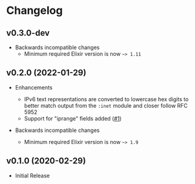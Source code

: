 # Changelog

## v0.3.0-dev

- Backwards incompatible changes
    - Minimum required Elixir version is now `~> 1.11`

## v0.2.0 (2022-01-29)

- Enhancements
    - IPv6 text representations are converted to lowercase hex digits to better
      match output from the `:inet` module and closer follow RFC 5952
    - Support for "iprange" fields added ([#1](https://github.com/mneudert/ecto_ip_range/pull/1))

- Backwards incompatible changes
    - Minimum required Elixir version is now `~> 1.9`

## v0.1.0 (2020-02-29)

- Initial Release
